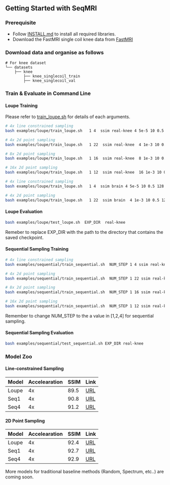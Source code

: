 ## Getting Started with SeqMRI 

### Prerequisite 

- Follow [INSTALL.md](INSTALL.md) to install all required libraries. 
- Download the FastMRI single coil knee data from [FastMRI](https://fastmri.med.nyu.edu/)

### Download data and organise as follows

```
# For knee dataset         
└── datasets
    ├── knee       
        ├── knee_singlecoil_train
        ├── knee_singlecoil_val
```

### Train & Evaluate in Command Line

#### Loupe Training

Please refer to [train_loupe.sh](../examples/loupe/train_loupe.sh) for details of each arguments. 

```bash
# 4x line constrained sampling
bash examples/loupe/train_loupe.sh   1 4  ssim real-knee 4 5e-5 10 0.5 128 0 cuda:0 1 0 0 0 0

# 4x 2d point sampling 
bash examples/loupe/train_loupe.sh   1 22  ssim real-knee  4 1e-3 10 0.5 128 0 cuda:0 0 0 0 0 0

# 8x 2d point sampling
bash examples/loupe/train_loupe.sh   1 16  ssim real-knee  8 1e-3 10 0.5 128 0 cuda:0 0 0 0 0 0

# 16x 2d point sampling
bash examples/loupe/train_loupe.sh   1 12  ssim real-knee  16 1e-3 10 0.5 128 0 cuda:0 0 0 0 0 0
```

```bash
# 4x line constrained sampling
bash examples/loupe/train_loupe.sh   1 4  ssim brain 4 5e-5 10 0.5 128 0 cuda:0 1 0 0 0 0

# 4x 2d point sampling 
bash examples/loupe/train_loupe.sh   1 22  ssim brain  4 1e-3 10 0.5 128 0 cuda:0 0 0 0 0 0

```


#### Loupe Evaluation


```bash 
bash examples/loupe/test_loupe.sh  EXP_DIR  real-knee
```

Remeber to replace EXP_DIR with the path to the directory that contains the saved checkpoint. 


#### Sequential Sampling Training 

```bash
# 4x line constrained sampling 
bash examples/sequential/train_sequential.sh  NUM_STEP 1 4 ssim real-knee  4 5e-5  cuda:0 10 0.5 128 0 1

# 4x 2d point sampling 
bash examples/sequential/train_sequential.sh  NUM_STEP 1 22 ssim real-knee  4 5e-5  cuda:0 10 0.5 128 0 0

# 8x 2d point sampling
bash examples/sequential/train_sequential.sh  NUM_STEP 1 16 ssim real-knee  8 5e-5  cuda:0 10 0.5 128 0 0

# 16x 2d point sampling
bash examples/sequential/train_sequential.sh  NUM_STEP 1 12 ssim real-knee  16 5e-5  cuda:0 10 0.5 128 0 0
```

Remember to change NUM_STEP to the a value in [1,2,4] for sequential sampling. 

#### Sequential Sampling Evaluation 

```bash 
bash examples/sequential/test_sequential.sh EXP_DIR real-knee
```

### Model Zoo 

#### Line-constrained Sampling

| Model   | Accelearation | SSIM | Link | 
|---------|---------------|------|------|
| Loupe   |    4x         |  89.5    |  [URL](https://drive.google.com/drive/folders/1A-JFRd5KJ_HoCd2gYePjln67YzcsTiK5?usp=sharing) |
| Seq1   |    4x         |   90.8    |  [URL](https://drive.google.com/drive/folders/1vcIaIdSnlDPElbQm8kusBOfxR8FfMlzc?usp=sharing) |
| Seq4   |    4x         |   91.2    |  [URL](https://drive.google.com/drive/folders/1Y_fvnne5Gx0zaXFC0ANZYnlun7CeJ2Kv?usp=sharing) |


#### 2D Point Sampling 

| Model   | Accelearation | SSIM | Link | 
|---------|---------------|------|------|
| Loupe   |    4x         |  92.4    |  [URL](https://drive.google.com/drive/folders/1cTpc1V8EuLVyZ4iy3EIW_XhEzgmiecgN?usp=sharing) |
| Seq1   |    4x         |   92.7    |  [URL](https://drive.google.com/drive/folders/1ptKDYk7Dbff9kOJBXUPkpmLqoNoPA4_z?usp=sharing) |
| Seq4   |    4x         |   92.9     |  [URL](https://drive.google.com/drive/folders/1KG8vzruVlJkxlyywZUXDkQdXGyFJzaNB?usp=sharing) |

More models for traditional baseline methods (Random, Spectrum, etc..) are coming soon. 